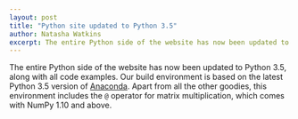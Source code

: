 ```yaml
---
layout: post
title: "Python site updated to Python 3.5"
author: Natasha Watkins
excerpt: The entire Python side of the website has now been updated to Python 3.5, along with all
---
```


The entire Python side of the website has now been updated to Python 3.5, along with all code examples. Our build environment is based on the latest Python 3.5 version of [Anaconda](https://www.continuum.io/why-anaconda). Apart from all the other goodies, this environment includes the `@` operator for matrix multiplication, which comes with NumPy 1.10 and above.